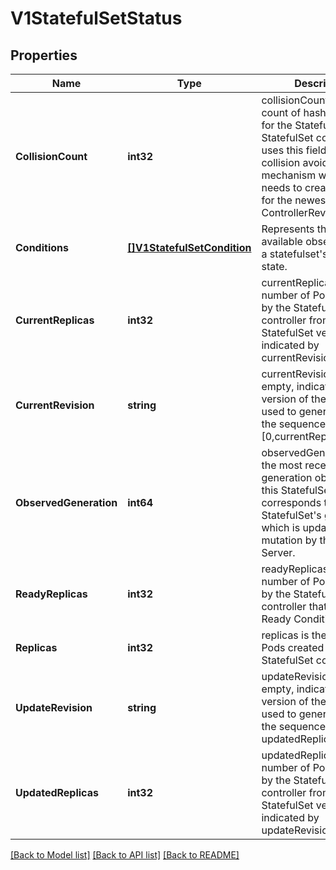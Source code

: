 # V1StatefulSetStatus

## Properties
Name | Type | Description | Notes
------------ | ------------- | ------------- | -------------
**CollisionCount** | **int32** | collisionCount is the count of hash collisions for the StatefulSet. The StatefulSet controller uses this field as a collision avoidance mechanism when it needs to create the name for the newest ControllerRevision. | [optional] 
**Conditions** | [**[]V1StatefulSetCondition**](v1.StatefulSetCondition.md) | Represents the latest available observations of a statefulset&#39;s current state. | [optional] 
**CurrentReplicas** | **int32** | currentReplicas is the number of Pods created by the StatefulSet controller from the StatefulSet version indicated by currentRevision. | [optional] 
**CurrentRevision** | **string** | currentRevision, if not empty, indicates the version of the StatefulSet used to generate Pods in the sequence [0,currentReplicas). | [optional] 
**ObservedGeneration** | **int64** | observedGeneration is the most recent generation observed for this StatefulSet. It corresponds to the StatefulSet&#39;s generation, which is updated on mutation by the API Server. | [optional] 
**ReadyReplicas** | **int32** | readyReplicas is the number of Pods created by the StatefulSet controller that have a Ready Condition. | [optional] 
**Replicas** | **int32** | replicas is the number of Pods created by the StatefulSet controller. | 
**UpdateRevision** | **string** | updateRevision, if not empty, indicates the version of the StatefulSet used to generate Pods in the sequence [replicas-updatedReplicas,replicas) | [optional] 
**UpdatedReplicas** | **int32** | updatedReplicas is the number of Pods created by the StatefulSet controller from the StatefulSet version indicated by updateRevision. | [optional] 

[[Back to Model list]](../README.md#documentation-for-models) [[Back to API list]](../README.md#documentation-for-api-endpoints) [[Back to README]](../README.md)


